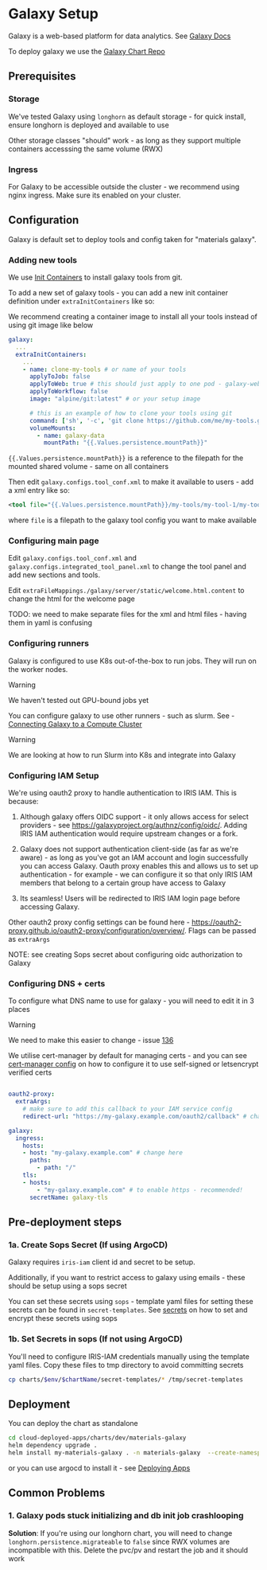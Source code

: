 # Galaxy Setup

Galaxy is a web-based platform for data analytics. 
See [Galaxy Docs](https://docs.galaxyproject.org/en/master/) 

To deploy galaxy we use the [Galaxy Chart Repo](https://github.com/galaxyproject/galaxy-helm)

## Prerequisites

### Storage
We've tested Galaxy using `longhorn` as default storage - for quick install, ensure longhorn is deployed and available to use

Other storage classes "should" work - as long as they support multiple containers accesssing the same volume (RWX)

### Ingress
For Galaxy to be accessible outside the cluster - we recommend using nginx ingress. Make sure its enabled on your cluster.

## Configuration

Galaxy is default set to deploy tools and config taken for "materials galaxy".

### Adding new tools

We use [Init Containers](https://kubernetes.io/docs/concepts/workloads/pods/init-containers/) to install galaxy tools from git.

To add a new set of galaxy tools - you can add a new init container definition under `extraInitContainers` like so:

We recommend creating a container image to install all your tools instead of using git image like below

```yaml
galaxy:
  ...
  extraInitContainers:
    ...
    - name: clone-my-tools # or name of your tools
      applyToJob: false
      applyToWeb: true # this should just apply to one pod - galaxy-web
      applyToWorkflow: false
      image: "alpine/git:latest" # or your setup image

      # this is an example of how to clone your tools using git
      command: ['sh', '-c', 'git clone https://github.com/me/my-tools.git --depth 1 --branch main {{.Values.persistence.mountPath}}/my-tools || true']
      volumeMounts:
        - name: galaxy-data
          mountPath: "{{.Values.persistence.mountPath}}"
```
`{{.Values.persistence.mountPath}}` is a reference to the filepath for the mounted shared volume - same on all containers

Then edit `galaxy.configs.tool_conf.xml` to make it available to users - add a xml entry like so:

 ```xml
 <tool file="{{.Values.persistence.mountPath}}/my-tools/my-tool-1/my-tool-1.xml>
``` 
where `file` is a filepath to the galaxy tool config you want to make available

### Configuring main page

Edit `galaxy.configs.tool_conf.xml` and `galaxy.configs.integrated_tool_panel.xml` to change the tool panel and add new sections and tools.

Edit `extraFileMappings./galaxy/server/static/welcome.html.content` to change the html for the welcome page

TODO: we need to make separate files for the xml and html files - having them in yaml is confusing


### Configuring runners

Galaxy is configured to use K8s out-of-the-box to run jobs. They will run on the worker nodes. 

> [!WARNING]
> We haven't tested out GPU-bound jobs yet


You can configure galaxy to use other runners - such as slurm. 
See - [Connecting Galaxy to a Compute Cluster](https://training.galaxyproject.org/training-material/topics/admin/tutorials/connect-to-compute-cluster/tutorial.html)

> [!WARNING]
> We are looking at how to run Slurm into K8s and integrate into Galaxy


### Configuring IAM Setup

We're using oauth2 proxy to handle authentication to IRIS IAM. 
This is because: 

1. Although galaxy offers OIDC support - it only allows access for select providers - see https://galaxyproject.org/authnz/config/oidc/. Adding IRIS IAM authentication would require upstream changes or a fork. 

2. Galaxy does not support authentication client-side (as far as we're aware) - as long as you've got an IAM account and login successfully you can access Galaxy. Oauth proxy enables this and allows us to set up authentication - for example - we can configure it so that only IRIS IAM members that belong to a certain group have access to Galaxy

3. Its seamless! Users will be redirected to IRIS IAM login page before accessing Galaxy.

Other oauth2 proxy config settings can be found here - https://oauth2-proxy.github.io/oauth2-proxy/configuration/overview/. Flags can be passed as `extraArgs`

NOTE: see creating Sops secret about configuring oidc authorization to Galaxy 


### Configuring DNS + certs

To configure what DNS name to use for galaxy - you will need to edit it in 3 places
> [!WARNING] 
> We need to make this easier to change - issue [136](https://github.com/stfc/cloud-deployed-apps/issues/136)

We utilise cert-manager by default for managing certs - and you can see [cert-manager config](./misc.md) on how to configure it to use self-signed or letsencrypt verified certs

```yaml

oauth2-proxy:
  extraArgs:
    # make sure to add this callback to your IAM service config
    redirect-url: "https://my-galaxy.example.com/oauth2/callback" # change dns for redirect

galaxy:
  ingress:
    hosts:
    - host: "my-galaxy.example.com" # change here 
      paths:
        - path: "/"
    tls:
    - hosts:
        - "my-galaxy.example.com" # to enable https - recommended!
      secretName: galaxy-tls
```


## Pre-deployment steps

### 1a. Create Sops Secret (If using ArgoCD)

Galaxy requires `iris-iam` client id and secret to be setup. 

Additionally, if you want to restrict access to galaxy using emails - these should be setup using a sops secret

You can set these secrets using `sops` - template yaml files for setting these secrets can be found in `secret-templates`. See [secrets](../secrets.md) on how to set and encrypt these secrets using sops

### 1b. Set Secrets in sops (If not using ArgoCD)

You'll need to configure IRIS-IAM credentials manually using the template yaml files. Copy these files to tmp directory to avoid committing secrets

```bash
cp charts/$env/$chartName/secret-templates/* /tmp/secret-templates
```

## Deployment 

You can deploy the chart as standalone

```bash
cd cloud-deployed-apps/charts/dev/materials-galaxy
helm dependency upgrade .
helm install my-materials-galaxy . -n materials-galaxy  --create-namespace -f /tmp/secret-templates/materials-galaxy.yaml
```

or you can use argocd to install it - see [Deploying Apps](../deploying-apps.md)


## Common Problems 

### 1. Galaxy pods stuck initializing and db init job crashlooping

**Solution**:  If you're using our longhorn chart, you will need to change `longhorn.persistence.migrateable` to `false` since RWX volumes are incompatible with this. Delete the pvc/pv and restart the job and it should work
